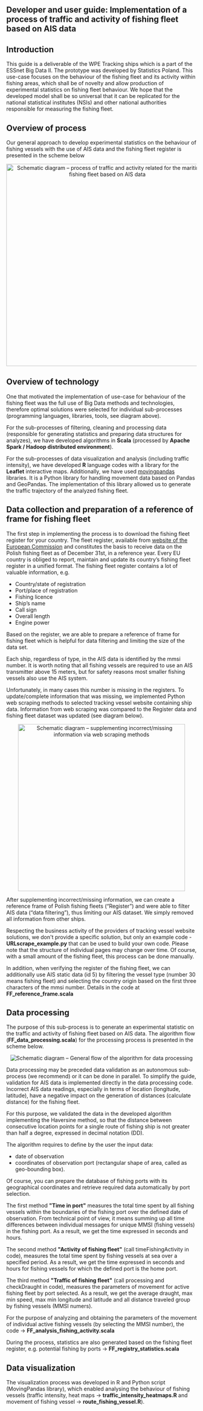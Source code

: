 ## Developer and user guide: Implementation of a process of traffic and activity of fishing fleet based on AIS data

## Introduction
This guide is a deliverable of the WPE Tracking ships which is a part of the ESSnet Big Data II. The prototype was developed by Statistics Poland. This use-case focuses on the behaviour of the fishing fleet and its activity within fishing areas, which shall be of novelty and allow production of experimental statistics on fishing fleet behaviour. We hope that the developed model shall be so universal that it can be replicated for the national statistical institutes (NSIs) and other national authorities responsible for measuring the fishing fleet.

## Overview of process
Our general approach to develop experimental statistics on the behaviour of fishing vessels with the use of AIS data and the fishing fleet register is presented in the scheme below

<p align="center">
  <img src="./img/diagram_process.png" alt="Schematic diagram – process of traffic and activity related for the maritime fishing fleet based on AIS data" width="535">
</p>

## Overview of technology
One that motivated the implementation of use-case for behaviour of the fishing fleet was the full use of Big Data methods and technologies, 
therefore optimal solutions were selected for individual sub-processes (programming languages, libraries, tools, see diagram above).

For the sub-processes of filtering, cleaning and processing data (responsible for generating statistics and preparing data structures for analyzes),
we have developed algorithms in **Scala** (processed by **Apache Spark / Hadoop distributed environment**).

For the sub-processes of data visualization and analysis (including traffic intensity), we have developed **R** language codes with a library for the **Leaflet** interactive maps. Additionally, we have used [movingpandas](https://anitagraser.github.io/movingpandas) libraries. It is a Python library for handling movement data based on Pandas and GeoPandas. The implementation of this library allowed us to generate the traffic trajectory of the analyzed fishing fleet.

## Data collection and preparation of a reference of frame for fishing fleet
The first step in implementing the process is to download the fishing fleet register for your country.
The fleet register, available from [website of the European Commission](http://ec.europa.eu/fisheries/fleet/index.cfm?lg=en)
and constitutes the basis to receive data on the Polish fishing fleet as of December 31st, in a reference year. 
Every EU country is obliged to report, maintain and update its country’s fishing fleet register in a unified format. 
The fishing fleet register contains a lot of valuable information, e.g.
- Country/state of registration
- Port/place of registration
- Fishing licence
- Ship’s name
- Call sign 
- Overall length
- Engine power


Based on the register, we are able to prepare a reference of frame for fishing fleet which is helpful for data filtering and limiting the size of the data set.

Each ship, regardless of type, in the AIS data is identified by the mmsi number. 
It is worth noting that all fishing vessels are required to use an AIS transmitter above 15 meters, but for safety reasons most smaller fishing vessels also use the AIS system.

Unfortunately, in many cases this number is missing in the registers.
To update/complete information that was missing, we implemented Python web scraping methods to selected tracking vessel website containing ship data. 
Information from web scraping was compared to the Register data and fishing fleet dataset was updated (see diagram below).

<p align="center">
  <img src="./img/diagram_update_register.png" alt="Schematic diagram – supplementing incorrect/missing information via web scraping methods" width="442">
</p>

After supplementing incorrect/missing information, we can create a reference frame of Polish fishing fleets (“Register”) and were able to filter AIS data (“data filtering”), thus limiting our AIS dataset. We simply removed all information from other ships. 

Respecting the business activity of the providers of tracking vessel website solutions, we don't provide a specific solution, but only an example code - **URLscrape_example.py** that can be used to build your own code. Please note that the structure of individual pages may change over time. Of course, with a small amount of the fishing fleet, this process can be done manually.

In addition, when verifying the register of the fishing fleet, we can additionally use AIS static data (id 5) by filtering the vessel type (number 30 means fishing fleet) and selecting the country origin based on the first three characters of the mmsi number. Details in the code at **FF_reference_frame.scala**


## Data processing
The purpose of this sub-process is to generate an experimental statistic on the traffic and activity of fishing fleet based on AIS data.
The algorithm flow (**FF_data_processing.scala**) for the processing process is presented in the scheme below. 
<p align="center">
  <img src="./img/diagram_processing_data.png" alt="Schematic diagram – General flow of the algorithm for data processing">
 </p> 
Data processing may be preceded data validation as an autonomous sub-process (we recommend) or it can be done in parallel. 
To simplify the guide, validation for AIS data is implemented directly in the data processing code.
Incorrect AIS data readings, especially in terms of location (longitude, latitude), have a negative impact on the generation of distances (calculate distance) for the fishing fleet. 

For this purpose, we validated the data in the developed algorithm implementing the Haversine method, so that the distance between consecutive location points for a single route of fishing ship is not greater than half a degree, expressed in decimal notation (DD).

The algorithm requires to define by the user the input data:
- date of observation
- coordinates of observation port (rectangular shape of area, called as geo-bounding box). 

Of course, you can prepare the database of fishing ports with its geographical coordinates and retrieve required data automatically by port selection.

The first method **"Time in port"** measures the total time spent by all fishing vessels within the boundaries of the fishing port over the defined date of observation. 
From technical point of view, it means summing up all time differences between individual messages for unique MMSI (fishing vessels) in the fishing port.
As a result, we get the time expressed in seconds and hours.

The second method **"Activity of fishing fleet"** (call timeFishingActivity in code), measures the total time spent by fishing vessels at sea over a specified period.
As a result, we get the time expressed in seconds and hours for fishing vessels for which the defined port is the home port.

The third method **"Traffic of fishing fleet"** (call processing and checkDraught in code), measures the parameters of movement for active fishing fleet by port selected. As a result, we get the average draught, max min speed, max min longitude and latitude and all distance traveled group by fishing vessels (MMSI numers).

For the purpose of analyzing and obtaining the parameters of the movement of individual active fishing vessels (by selecting the MMSI number), the code -> **FF_analysis_fishing_activity.scala**

During the process, statistics are also generated based on the fishing fleet register, e.g. potential fishing by ports -> **FF_registry_statistics.scala** 

## Data visualization
The visualization process was developed in R and Python script (MovingPandas library), which enabled analysing the behaviour of fishing vessels (traffic intensity, heat maps -> **traffic_intensity_heatmaps.R** and movement of fishing vessel -> **route_fishing_vessel.R**). 
